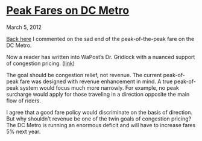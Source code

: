 # [Peak Fares on DC Metro](/2012/03/05/peak-fares-on-dc-metro/ "Peak Fares on DC Metro")

March 5, 2012

[Back here](http://priceroads.com/2012/01/13/washington-metro-turns-down-money/ "Washington Metro Turns Down Money") I commented on the sad end of the peak-of-the-peak fare on the DC Metro.

Now a reader has written into WaPost’s Dr. Gridlock with a nuanced support of congestion pricing. ([link](http://www.washingtonpost.com/local/trafficandcommuting/should-metro-charge-congestion-fares/2012/02/28/gIQA3t2SpR_story.html))

The goal should be congestion relief, not revenue. The current peak-of-peak fare was designed with revenue enhancement in mind. A true peak-of-peak system would focus much more narrowly. For example, no peak surcharge would apply for those traveling in a direction opposite the main flow of riders.

I agree that a good fare policy would discriminate on the basis of direction. But why shouldn’t revenue be one of the twin goals of congestion pricing? The DC Metro is running an enormous deficit and will have to increase fares 5% next year.
